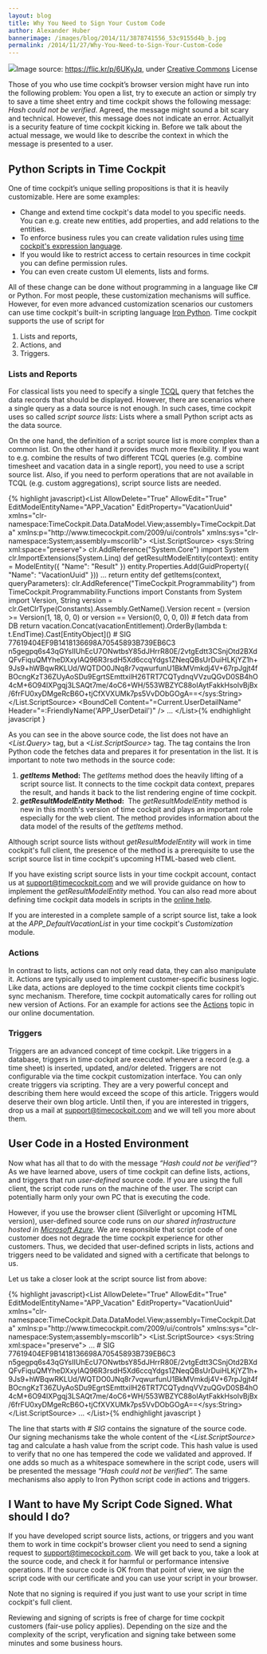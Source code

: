 ```yaml
---
layout: blog
title: Why You Need to Sign Your Custom Code
author: Alexander Huber
bannerimage: /images/blog/2014/11/3878741556_53c9155d4b_b.jpg
permalink: /2014/11/27/Why-You-Need-to-Sign-Your-Custom-Code
---
```


<div class="imageCaption" xmlns="http://www.w3.org/1999/xhtml">
  <img src="{{site.baseurl}}/images/blog/2014/11/3878741556_53c9155d4b_b.jpg" />Image source: <a href="https://flic.kr/p/6UKyJq" target="_blank">https://flic.kr/p/6UKyJq</a>, under <a href="https://creativecommons.org/licenses/by/2.0/" target="_blank">Creative Commons</a> License</div><p xmlns="http://www.w3.org/1999/xhtml">Those of you who use time cockpit’s browser version might have run into the following problem: You open a list, try to execute an action or simply try to save a time sheet entry and time cockpit shows the following message: <em>Hash could not be verified</em>. Agreed, the message might sound a bit scary and technical. However, this message does not indicate an error. Actuallyit is a security feature of time cockpit kicking in. Before we talk about the actual message, we would like to describe the context in which the message is presented to a user.</p><h2 xmlns="http://www.w3.org/1999/xhtml">Python Scripts in Time Cockpit</h2><p xmlns="http://www.w3.org/1999/xhtml">One of time cockpit’s unique selling propositions is that it is heavily customizable. Here are some examples:</p><ul xmlns="http://www.w3.org/1999/xhtml">
  <li>Change and extend time cockpit's data model to you specific needs. You can e.g. create new entities, add properties, and add relations to the entities.</li>
  <li>To enforce business rules you can create validation rules using <a href="http://help.timecockpit.com/?topic=html/28e3e0bd-6bd7-4435-930b-69671817bf95.htm" target="_blank">time cockpit's expression language</a>.</li>
  <li>If you would like to restrict access to certain resources in time cockpit you can define permission rules.</li>
  <li>You can even create custom UI elements, lists and forms.</li>
</ul><p xmlns="http://www.w3.org/1999/xhtml">All of these change can be done without programming in a language like C# or Python. For most people, these customization mechanisms will suffice. However, for even more advanced customization scenarios our customers can use time cockpit's built-in scripting language <a href="http://help.timecockpit.com/?topic=html/c20d94e9-97dc-48a8-9171-fd3bb70dad86.htm" target="_blank">Iron Python</a>. Time cockpit supports the use of script for</p><ol xmlns="http://www.w3.org/1999/xhtml">
  <li>Lists and reports,</li>
  <li>Actions, and</li>
  <li>Triggers.</li>
</ol><h3 xmlns="http://www.w3.org/1999/xhtml">Lists and Reports</h3><p xmlns="http://www.w3.org/1999/xhtml">For classical lists you need to specify a single <a href="http://help.timecockpit.com/?topic=html/a7465f29-c739-4a14-bf5b-09821133dd9a.htm" target="_blank">TCQL</a> query that fetches the data records that should be displayed. However, there are scenarios where a single query as a data source is not enough. In such cases, time cockpit uses so called <em>script source lists</em>: Lists where a small Python script acts as the data source.</p><p xmlns="http://www.w3.org/1999/xhtml">On the one hand, the definition of a script source list is more complex than a common list. On the other hand it provides much more flexibility. If you want to e.g. combine the results of two different TCQL queries (e.g. combine timesheet and vacation data in a single report), you need to use a script source list. Also, if you need to perform operations that are not available in TCQL (e.g. custom aggregations), script source lists are needed.</p>{% highlight javascript}&lt;List AllowDelete=&quot;True&quot; AllowEdit=&quot;True&quot; EditModelEntityName=&quot;APP_Vacation&quot; EditProperty=&quot;VacationUuid&quot; xmlns=&quot;clr-namespace:TimeCockpit.Data.DataModel.View;assembly=TimeCockpit.Data&quot; xmlns:p=&quot;http://www.timecockpit.com/2009/ui/controls&quot; xmlns:sys=&quot;clr-namespace:System;assembly=mscorlib&quot;&gt;&#xA;&#x9;&lt;List.ScriptSource&gt;&#xA;&#x9;&#x9;&lt;sys:String xml:space=&quot;preserve&quot;&gt;&#xA;clr.AddReference(&quot;System.Core&quot;)&#xA;import System&#xA;clr.ImportExtensions(System.Linq)&#xA;&#xA;def getResultModelEntity(context):&#xA;&#x9;entity = ModelEntity({ &quot;Name&quot;: &quot;Result&quot; })&#xA;&#x9;entity.Properties.Add(GuidProperty({ &quot;Name&quot;: &quot;VacationUuid&quot; }))&#xA;&#x9;...&#x9;&#xA;&#x9;return entity&#xA;&#xA;def getItems(context, queryParameters):&#xA;&#x9;clr.AddReference(&quot;TimeCockpit.Programmability&quot;)&#xA;&#x9;from TimeCockpit.Programmability.Functions import Constants&#xA;&#x9;from System import Version, String&#xA;&#x9;version = clr.GetClrType(Constants).Assembly.GetName().Version&#xA;&#x9;recent = (version &gt;= Version(1, 18, 0, 0) or version == Version(0, 0, 0, 0))&#xA;&#xA;&#x9;# fetch data from DB&#xA;&#x9;&#xA;&#x9;return vacation.Concat(vacationEntitlement).OrderBy(lambda t: t.EndTime).Cast[EntityObject]()&#xA;   &#xA;# SIG 77619404EF9B1418136698A70545893B739EB6C3 n5gegpq6s43qGYsIIUhEcU7ONwtbsY85dJHrrR80E/2vtgEdtt3CSnjOtd2BXdQFvFiquQMYheDXxyIAQ96R3rsdH5Xd6ccqYdgs1ZNeqQBsUrDuiHLKjYZ1h+9Js9+hWBqwRKLUd/WQTDO0JNq8r7vqwurfunU1BkMVmkdj4V+67rpJgjt4fBOcngKzT36ZUyAoSDu9EgrtSEmttxilH26TRT7CQTydnqVVzuQGvD0SB4hO4cM+6O94lXPgqj3LSAQt7me/4oC6+WH/553WBZYC88oIAytFakkHsolvBjBx/6frFU0xyDMgeRcB6O+tjCfXVXUMk7ps5VvDObGOgA==&lt;/sys:String&gt;&#xA;&#x9;&lt;/List.ScriptSource&gt;&#xA;&#x9;&lt;BoundCell Content=&quot;=Current.UserDetailName&quot; Header=&quot;=:FriendlyName('APP_UserDetail')&quot; /&gt;&#xA;&#x9;...&#xA;&lt;/List&gt;{% endhighlight javascript }<p xmlns="http://www.w3.org/1999/xhtml">As you can see in the above source code, the list does not have an <em>&lt;List.Query&gt;</em> tag, but a <em>&lt;List.ScriptSource&gt;</em> tag. The tag contains the Iron Python code the fetches data and prepares it for presentation in the list. It is important to note two methods in the source code:</p><ol xmlns="http://www.w3.org/1999/xhtml">
  <li>
    <strong>
      <em>getItems</em> Method:</strong> The <em>getItems</em> method does the heavily lifting of a script source list. It connects to the time cockpit data context, prepares the result, and hands it back to the list rendering engine of time cockpit.</li>
  <li>
    <strong>
      <em>getResultModelEntity</em> Method:</strong>  The <em>getResultModelEntity</em> method is new in this month's version of time cockpit and plays an important role especially for the web client. The method provides information about the data model of the results of the <em>getItems</em> method. </li>
</ol><p class="showcase" xmlns="http://www.w3.org/1999/xhtml">Although script source lists without <em>getResultModelEntity</em> will work in time cockpit's full client, the presence of the method is a prerequisite to use the script source list in time cockpit's upcoming HTML-based web client.</p><p xmlns="http://www.w3.org/1999/xhtml">If you have existing script source lists in your time cockpit account, contact us at <a href="mailto:support@timecockpit.com" target="_blank">support@timecockpit.com</a> and we will provide guidance on how to implement the <em>getResultModelEntity</em> method. You can also read more about defining time cockpit data models in scripts in the <a href="http://help.timecockpit.com/?topic=html/07396c38-8cb8-45da-a303-549bdf323fe9.htm" target="_blank">online help</a>.</p><p class="note" xmlns="http://www.w3.org/1999/xhtml">If you are interested in a complete sample of a script source list, take a look at the <em>APP_DefaultVacationList</em> in your time cockpit's <em>Customization</em> module. </p><h3 xmlns="http://www.w3.org/1999/xhtml">Actions</h3><p xmlns="http://www.w3.org/1999/xhtml">In contrast to lists, actions can not only read data, they can also manipulate it. Actions are typically used to implement customer-specific business logic. Like data, actions are deployed to the time cockpit clients time cockpit’s sync mechanism. Therefore, time cockpit automatically cares for rolling out new version of Actions. For an example for actions see the <a href="http://help.timecockpit.com/?topic=html/d11350b0-c965-47bf-8166-5ceda1541dee.htm" title="Actions" target="_blank">Actions</a> topic in our online documentation.</p><h3 xmlns="http://www.w3.org/1999/xhtml">Triggers</h3><p xmlns="http://www.w3.org/1999/xhtml">Triggers are an advanced concept of time cockpit. Like triggers in a database, triggers in time cockpit are executed whenever a record (e.g. a time sheet) is inserted, updated, and/or deleted. Triggers are not configurable via the time cockpit customization interface. You can only create triggers via scripting. They are a very powerful concept and describing them here would exceed the scope of this article. Triggers would deserve their own blog article. Until then, if you are interested in triggers, drop us a mail at <a href="mailto:support@timecockpit.com">support@timecockpit.com</a> and we will tell you more about them. </p><h2 xmlns="http://www.w3.org/1999/xhtml">User Code in a Hosted Environment</h2><p xmlns="http://www.w3.org/1999/xhtml">Now what has all that to do with the message <em>“Hash could not be verified”</em>? As we have learned above, users of time cockpit can define lists, actions, and triggers that run <em>user-defined</em> source code. If you are using the full client, the script code runs on the machine of the user. The script can potentially harm only your own PC that is executing the code.</p><p xmlns="http://www.w3.org/1999/xhtml">However, if you use the browser client (Silverlight or upcoming HTML version), user-defined source code runs on <em>our shared infrastructure hosted in <a href="https://azure.microsoft.com" target="_blank">Microsoft Azure</a></em>. We are responsible that script code of one customer does not degrade the time cockpit experience for other customers. Thus, we decided that user-defined scripts in lists, actions and triggers need to be validated and signed with a certificate that belongs to us.</p><p xmlns="http://www.w3.org/1999/xhtml">Let us take a closer look at the script source list from above:</p>{% highlight javascript}&lt;List AllowDelete=&quot;True&quot; AllowEdit=&quot;True&quot; EditModelEntityName=&quot;APP_Vacation&quot; EditProperty=&quot;VacationUuid&quot; xmlns=&quot;clr-namespace:TimeCockpit.Data.DataModel.View;assembly=TimeCockpit.Data&quot; xmlns:p=&quot;http://www.timecockpit.com/2009/ui/controls&quot; xmlns:sys=&quot;clr-namespace:System;assembly=mscorlib&quot;&gt;&#xA;&#x9;&lt;List.ScriptSource&gt;&#xA;&#x9;&#x9;&lt;sys:String xml:space=&quot;preserve&quot;&gt;&#xA;...&#xA;   &#xA;# SIG 77619404EF9B1418136698A70545893B739EB6C3 n5gegpq6s43qGYsIIUhEcU7ONwtbsY85dJHrrR80E/2vtgEdtt3CSnjOtd2BXdQFvFiquQMYheDXxyIAQ96R3rsdH5Xd6ccqYdgs1ZNeqQBsUrDuiHLKjYZ1h+9Js9+hWBqwRKLUd/WQTDO0JNq8r7vqwurfunU1BkMVmkdj4V+67rpJgjt4fBOcngKzT36ZUyAoSDu9EgrtSEmttxilH26TRT7CQTydnqVVzuQGvD0SB4hO4cM+6O94lXPgqj3LSAQt7me/4oC6+WH/553WBZYC88oIAytFakkHsolvBjBx/6frFU0xyDMgeRcB6O+tjCfXVXUMk7ps5VvDObGOgA==&lt;/sys:String&gt;&#xA;&#x9;&lt;/List.ScriptSource&gt;&#xA;&#x9;...&#xA;&lt;/List&gt;{% endhighlight javascript }<p xmlns="http://www.w3.org/1999/xhtml">The line that starts with <em># SIG</em> contains the signature of the source code. Our signing mechanisms take the whole content of the <em>&lt;List.ScriptSource&gt;</em> tag and calculate a hash value from the script code. This hash value is used to verify that no one has tempered the code we validated and approved. If one adds so much as a whitespace somewhere in the script code, users will be presented the message <em>“Hash could not be verified”.</em> The same mechanisms also apply to Iron Python script code in actions and triggers.</p><h2 xmlns="http://www.w3.org/1999/xhtml">I Want to have My Script Code Signed. What should I do?</h2><p xmlns="http://www.w3.org/1999/xhtml">If you have developed script source lists, actions, or triggers and you want them to work in time cockpit's browser client you need to send a signing request to <a href="mailto:support@timecockpit.com">support@timecockpit.com</a>. We will get back to you, take a look at the source code, and check it for harmful or performance intensive operations. If the source code is OK from that point of view, we sign the script code with our certificate and you can use your script in your browser.</p><p class="showcase" xmlns="http://www.w3.org/1999/xhtml">Note that no signing is required if you just want to use your script in time cockpit's full client.</p><p xmlns="http://www.w3.org/1999/xhtml">Reviewing and signing of scripts is free of charge for time cockpit customers (fair-use policy applies). Depending on the size and the complexity of the script, veryfication and signing take between some minutes and some business hours.</p>